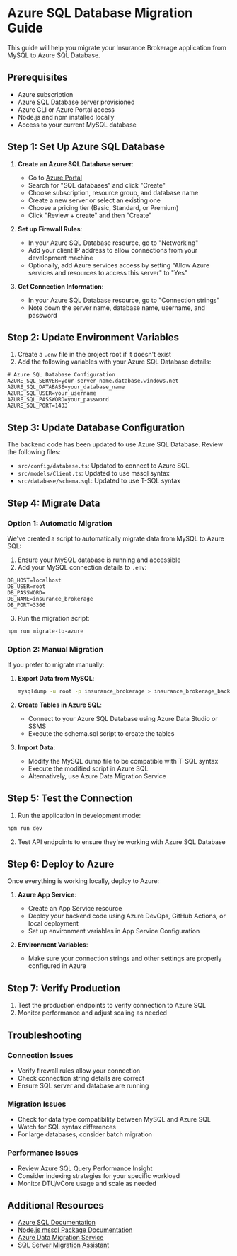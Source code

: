 # Azure SQL Database Migration Guide

This guide will help you migrate your Insurance Brokerage application from MySQL to Azure SQL Database.

## Prerequisites

- Azure subscription
- Azure SQL Database server provisioned
- Azure CLI or Azure Portal access
- Node.js and npm installed locally
- Access to your current MySQL database

## Step 1: Set Up Azure SQL Database

1. **Create an Azure SQL Database server**:
   - Go to [Azure Portal](https://portal.azure.com)
   - Search for "SQL databases" and click "Create"
   - Choose subscription, resource group, and database name
   - Create a new server or select an existing one
   - Choose a pricing tier (Basic, Standard, or Premium)
   - Click "Review + create" and then "Create"

2. **Set up Firewall Rules**:
   - In your Azure SQL Database resource, go to "Networking"
   - Add your client IP address to allow connections from your development machine
   - Optionally, add Azure services access by setting "Allow Azure services and resources to access this server" to "Yes"

3. **Get Connection Information**:
   - In your Azure SQL Database resource, go to "Connection strings"
   - Note down the server name, database name, username, and password

## Step 2: Update Environment Variables

1. Create a `.env` file in the project root if it doesn't exist
2. Add the following variables with your Azure SQL Database details:

```
# Azure SQL Database Configuration
AZURE_SQL_SERVER=your-server-name.database.windows.net
AZURE_SQL_DATABASE=your_database_name
AZURE_SQL_USER=your_username
AZURE_SQL_PASSWORD=your_password
AZURE_SQL_PORT=1433
```

## Step 3: Update Database Configuration

The backend code has been updated to use Azure SQL Database. Review the following files:

- `src/config/database.ts`: Updated to connect to Azure SQL
- `src/models/Client.ts`: Updated to use mssql syntax
- `src/database/schema.sql`: Updated to use T-SQL syntax

## Step 4: Migrate Data

### Option 1: Automatic Migration

We've created a script to automatically migrate data from MySQL to Azure SQL:

1. Ensure your MySQL database is running and accessible
2. Add your MySQL connection details to `.env`:

```
DB_HOST=localhost
DB_USER=root
DB_PASSWORD=
DB_NAME=insurance_brokerage
DB_PORT=3306
```

3. Run the migration script:

```bash
npm run migrate-to-azure
```

### Option 2: Manual Migration

If you prefer to migrate manually:

1. **Export Data from MySQL**:
   ```bash
   mysqldump -u root -p insurance_brokerage > insurance_brokerage_backup.sql
   ```

2. **Create Tables in Azure SQL**:
   - Connect to your Azure SQL Database using Azure Data Studio or SSMS
   - Execute the schema.sql script to create the tables

3. **Import Data**:
   - Modify the MySQL dump file to be compatible with T-SQL syntax
   - Execute the modified script in Azure SQL
   - Alternatively, use Azure Data Migration Service

## Step 5: Test the Connection

1. Run the application in development mode:

```bash
npm run dev
```

2. Test API endpoints to ensure they're working with Azure SQL Database

## Step 6: Deploy to Azure

Once everything is working locally, deploy to Azure:

1. **Azure App Service**:
   - Create an App Service resource
   - Deploy your backend code using Azure DevOps, GitHub Actions, or local deployment
   - Set up environment variables in App Service Configuration

2. **Environment Variables**:
   - Make sure your connection strings and other settings are properly configured in Azure

## Step 7: Verify Production

1. Test the production endpoints to verify connection to Azure SQL
2. Monitor performance and adjust scaling as needed

## Troubleshooting

### Connection Issues

- Verify firewall rules allow your connection
- Check connection string details are correct
- Ensure SQL server and database are running

### Migration Issues

- Check for data type compatibility between MySQL and Azure SQL
- Watch for SQL syntax differences
- For large databases, consider batch migration

### Performance Issues

- Review Azure SQL Query Performance Insight
- Consider indexing strategies for your specific workload
- Monitor DTU/vCore usage and scale as needed

## Additional Resources

- [Azure SQL Documentation](https://docs.microsoft.com/en-us/azure/azure-sql/)
- [Node.js mssql Package Documentation](https://github.com/tediousjs/node-mssql)
- [Azure Data Migration Service](https://azure.microsoft.com/en-us/services/database-migration/)
- [SQL Server Migration Assistant](https://www.microsoft.com/en-us/download/details.aspx?id=54258) 